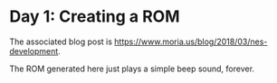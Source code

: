 # Day 1: Creating a ROM

The associated blog post is https://www.moria.us/blog/2018/03/nes-development.

The ROM generated here just plays a simple beep sound, forever.
